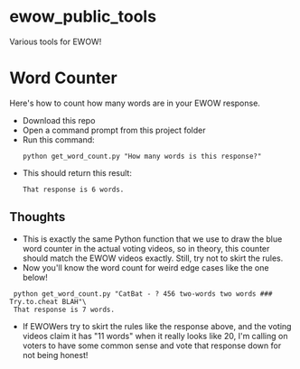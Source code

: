 # ewow_public_tools
Various tools for EWOW!

# Word Counter
Here's how to count how many words are in your EWOW response.
* Download this repo
* Open a command prompt from this project folder
* Run this command:
  ```
  python get_word_count.py "How many words is this response?"
  ```
* This should return this result:
   ```
  That response is 6 words.
  ```
## Thoughts
* This is exactly the same Python function that we use to draw the blue word counter in the actual voting videos, so in theory, this counter should match the EWOW videos exactly. Still, try not to skirt the rules.
* Now you'll know the word count for weird edge cases like the one below!
 ```
  python get_word_count.py "CatBat - ? 456 two-words two words ### Try.to.cheat BLAH"\
  That response is 7 words.
  ```
* If EWOWers try to skirt the rules like the response above, and the voting videos claim it has "11 words" when it really looks like 20, I'm calling on voters to have some common sense and vote that response down for not being honest!
